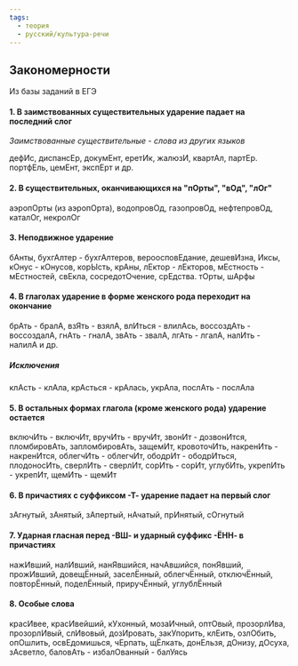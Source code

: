 ```yaml
---
tags:
  - теория
  - русский/культура-речи
---
```

## Закономерности

Из базы заданий в ЕГЭ
#### 1. В заимствованных существительных ударение падает на последний слог

*Заимствованные существительные - слова из других языков* 

дефИс, диспансЕр, докумЕнт, еретИк, жалюзИ, квартАл, партЕр. портфЕль, цемЕнт, экспЕрт и др.

#### 2. В существительных, оканчивающихся на "пОрты", "вОд", "лОг"

аэропОрты (из аэропОрта), водопровОд, газопровОд, нефтепровОд, каталОг, некролОг

#### 3. Неподвижное ударение

бАнты, бухгАлтер - бухгАлтеров, вероосповЕдание, дешевИзна, Иксы, кОнус - кОнусов, корЫсть, крАны, лЕктор - лЕкторов, мЕстность - мЕстностей, свЕкла, сосредотОчение, срЕдства. тОрты, шАрфы

#### 4. В глаголах ударение в форме женского рода переходит на окончание

брАть - бралА, взЯть - взялА, влИться - влилАсь, воссоздАть - воссоздалА, гнАть - гналА, звАть - звалА, лгАть - лгалА, налИть - налилА и др.
##### Исключения
клАсть - клАла, крАсться - крАлась, укрАла, послАть - послАла

#### 5. В остальных формах глагола (кроме женского рода) ударение остается

включИть - включИт, вручИть - вручИт, звонИт - дозвонИтся, пломбировАть, запломбировАть, защемИт, кровоточИть, накренИть - накренИтся, облегчИть - облегчИт, ободрИт - ободрИться, плодоносИть, сверлИть - сверлИт, сорИть - сорИт, углубИть, укрепИть - укрепИт, щемИть - щемИт

#### 6. В причастиях с суффиксом -Т- ударение падает на первый слог

зАгнутый, зАнятый, зАпертый, нАчатый, прИнятый, сОгнутый

#### 7. Ударная гласная перед -ВШ- и ударный суффикс -ЁНН- в причастиях

нажИвший, налИвший, нанЯвшийся, начАвшийся, понЯвший, прожИвший, довещЁнный, заселЁнный, облегчЁнный, отключЁнный, повторЁнный, поделЁнный, приручЁнный, углублЁнный

#### 8. Особые слова

красИвее, красИвейший, кУхонный, мозаИчный, оптОвый, прозорлИва, прозорлИвый, слИвовый, дозИровать, закУпорить, клЕить, озлОбить, опОшлить, освЕдомишься, чЕрпать, щЁлкать, донЕльзя, дОнизу, дОсуха, зАсветло, баловАть - избалОванный - балУясь